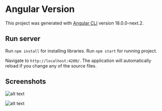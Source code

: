 # Angular Version

This project was generated with [Angular CLI](https://github.com/angular/angular-cli) version 18.0.0-next.2.

## Run server

Run `npm install` for installing libraries. 
Run `npm start` for running project.

Navigate to `http://localhost:4200/`. The application will automatically reload if you change any of the source files.

## Screenshots

![alt text]("https://github.com/sandropucp/angular-investment-calculator/blob/master/public/Calculator01.png?raw=true")

![alt text]("public/Calculator01.png")
